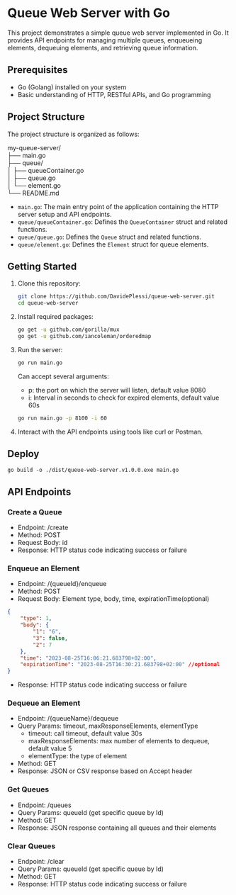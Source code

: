 # Queue Web Server with Go

This project demonstrates a simple queue web server implemented in Go. It provides API endpoints for managing multiple queues, enqueueing elements, dequeuing elements, and retrieving queue information.

## Prerequisites

- Go (Golang) installed on your system
- Basic understanding of HTTP, RESTful APIs, and Go programming

## Project Structure

The project structure is organized as follows:

my-queue-server/  
├── main.go  
├── queue/  
│ ├── queueContainer.go  
│ ├── queue.go  
│ └── element.go  
└── README.md

- `main.go`: The main entry point of the application containing the HTTP server setup and API endpoints.
- `queue/queueContainer.go`: Defines the `QueueContainer` struct and related functions.
- `queue/queue.go`: Defines the `Queue` struct and related functions.
- `queue/element.go`: Defines the `Element` struct for queue elements.

## Getting Started

1. Clone this repository:

   ```bash
   git clone https://github.com/DavidePlessi/queue-web-server.git
   cd queue-web-server
   ```
2. Install required packages:

   ```bash
   go get -u github.com/gorilla/mux
   go get -u github.com/iancoleman/orderedmap
   ```
3. Run the server:
    
   ```bash
   go run main.go 
   ```
   Can accept several arguments:
    - p: the port on which the server will listen, default value 8080
    - i: Interval in seconds to check for expired elements, default value 60s
   ```bash
   go run main.go -p 8100 -i 60
   ```
4. Interact with the API endpoints using tools like curl or Postman.

## Deploy
```
go build -o ./dist/queue-web-server.v1.0.0.exe main.go
```

## API Endpoints
### Create a Queue
- Endpoint: /create
- Method: POST
- Request Body: id
- Response: HTTP status code indicating success or failure
### Enqueue an Element
- Endpoint: /{queueId}/enqueue
- Method: POST
- Request Body: Element type, body, time, expirationTime(optional)
```json lines
{
    "type": 1,
    "body": {
        "1": "6",
        "3": false,
        "2": 7
    },
    "time": "2023-08-25T16:06:21.683798+02:00",
    "expirationTime": "2023-08-25T16:30:21.683798+02:00" //optional
}
```
- Response: HTTP status code indicating success or failure
### Dequeue an Element
- Endpoint: /{queueName}/dequeue
- Query Params: timeout, maxResponseElements, elementType
  - timeout: call timeout, default value 30s
  - maxResponseElements: max number of elements to dequeue, default value 5
  - elementType: the type of element
- Method: GET
- Response: JSON or CSV response based on Accept header
### Get Queues
- Endpoint: /queues
- Query Params: queueId (get specific queue by Id)
- Method: GET
- Response: JSON response containing all queues and their elements
### Clear Queues
- Endpoint: /clear
- Query Params: queueId (get specific queue by Id)
- Method: GET
- Response: HTTP status code indicating success or failure
